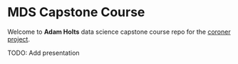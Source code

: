 # MDS Capstone Course 

Welcome to **Adam Holts** data science capstone course repo for the [coroner project](https://github.com/AdamUWA/coroner).

TODO: Add presentation


